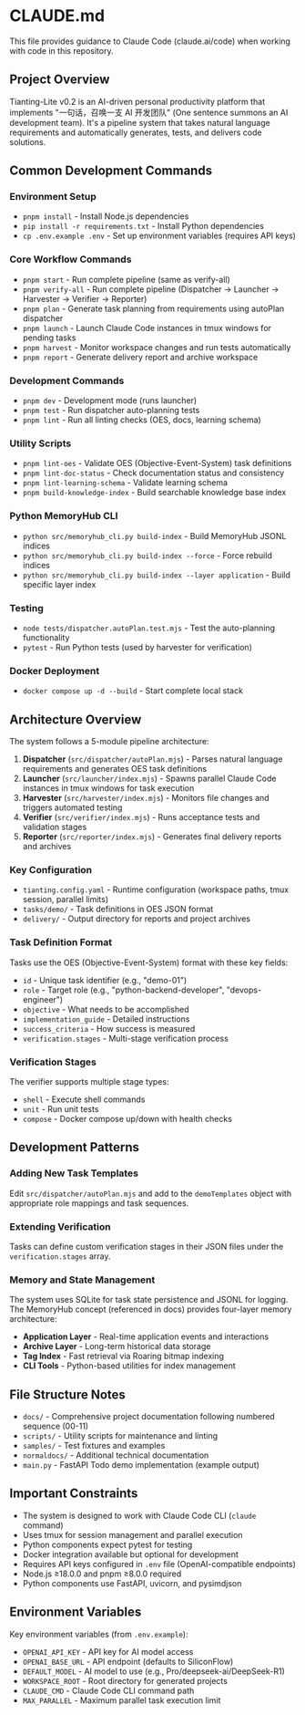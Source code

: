 # CLAUDE.md

This file provides guidance to Claude Code (claude.ai/code) when working with code in this repository.

## Project Overview

Tianting-Lite v0.2 is an AI-driven personal productivity platform that implements "一句话，召唤一支 AI 开发团队" (One sentence summons an AI development team). It's a pipeline system that takes natural language requirements and automatically generates, tests, and delivers code solutions.

## Common Development Commands

### Environment Setup
- `pnpm install` - Install Node.js dependencies
- `pip install -r requirements.txt` - Install Python dependencies
- `cp .env.example .env` - Set up environment variables (requires API keys)

### Core Workflow Commands
- `pnpm start` - Run complete pipeline (same as verify-all)
- `pnpm verify-all` - Run complete pipeline (Dispatcher → Launcher → Harvester → Verifier → Reporter)
- `pnpm plan` - Generate task planning from requirements using autoPlan dispatcher
- `pnpm launch` - Launch Claude Code instances in tmux windows for pending tasks
- `pnpm harvest` - Monitor workspace changes and run tests automatically
- `pnpm report` - Generate delivery report and archive workspace

### Development Commands
- `pnpm dev` - Development mode (runs launcher)
- `pnpm test` - Run dispatcher auto-planning tests
- `pnpm lint` - Run all linting checks (OES, docs, learning schema)

### Utility Scripts
- `pnpm lint-oes` - Validate OES (Objective-Event-System) task definitions
- `pnpm lint-doc-status` - Check documentation status and consistency
- `pnpm lint-learning-schema` - Validate learning schema
- `pnpm build-knowledge-index` - Build searchable knowledge base index

### Python MemoryHub CLI
- `python src/memoryhub_cli.py build-index` - Build MemoryHub JSONL indices
- `python src/memoryhub_cli.py build-index --force` - Force rebuild indices
- `python src/memoryhub_cli.py build-index --layer application` - Build specific layer index

### Testing
- `node tests/dispatcher.autoPlan.test.mjs` - Test the auto-planning functionality
- `pytest` - Run Python tests (used by harvester for verification)

### Docker Deployment
- `docker compose up -d --build` - Start complete local stack

## Architecture Overview

The system follows a 5-module pipeline architecture:

1. **Dispatcher** (`src/dispatcher/autoPlan.mjs`) - Parses natural language requirements and generates OES task definitions
2. **Launcher** (`src/launcher/index.mjs`) - Spawns parallel Claude Code instances in tmux windows for task execution
3. **Harvester** (`src/harvester/index.mjs`) - Monitors file changes and triggers automated testing
4. **Verifier** (`src/verifier/index.mjs`) - Runs acceptance tests and validation stages
5. **Reporter** (`src/reporter/index.mjs`) - Generates final delivery reports and archives

### Key Configuration
- `tianting.config.yaml` - Runtime configuration (workspace paths, tmux session, parallel limits)
- `tasks/demo/` - Task definitions in OES JSON format
- `delivery/` - Output directory for reports and project archives

### Task Definition Format
Tasks use the OES (Objective-Event-System) format with these key fields:
- `id` - Unique task identifier (e.g., "demo-01")
- `role` - Target role (e.g., "python-backend-developer", "devops-engineer")
- `objective` - What needs to be accomplished
- `implementation_guide` - Detailed instructions
- `success_criteria` - How success is measured
- `verification.stages` - Multi-stage verification process

### Verification Stages
The verifier supports multiple stage types:
- `shell` - Execute shell commands
- `unit` - Run unit tests
- `compose` - Docker compose up/down with health checks

## Development Patterns

### Adding New Task Templates
Edit `src/dispatcher/autoPlan.mjs` and add to the `demoTemplates` object with appropriate role mappings and task sequences.

### Extending Verification
Tasks can define custom verification stages in their JSON files under the `verification.stages` array.

### Memory and State Management
The system uses SQLite for task state persistence and JSONL for logging. The MemoryHub concept (referenced in docs) provides four-layer memory architecture:

- **Application Layer** - Real-time application events and interactions
- **Archive Layer** - Long-term historical data storage
- **Tag Index** - Fast retrieval via Roaring bitmap indexing
- **CLI Tools** - Python-based utilities for index management

## File Structure Notes

- `docs/` - Comprehensive project documentation following numbered sequence (00-11)
- `scripts/` - Utility scripts for maintenance and linting
- `samples/` - Test fixtures and examples
- `normaldocs/` - Additional technical documentation
- `main.py` - FastAPI Todo demo implementation (example output)

## Important Constraints

- The system is designed to work with Claude Code CLI (`claude` command)
- Uses tmux for session management and parallel execution
- Python components expect pytest for testing
- Docker integration available but optional for development
- Requires API keys configured in `.env` file (OpenAI-compatible endpoints)
- Node.js ≥18.0.0 and pnpm ≥8.0.0 required
- Python components use FastAPI, uvicorn, and pysimdjson

## Environment Variables

Key environment variables (from `.env.example`):
- `OPENAI_API_KEY` - API key for AI model access
- `OPENAI_BASE_URL` - API endpoint (defaults to SiliconFlow)
- `DEFAULT_MODEL` - AI model to use (e.g., Pro/deepseek-ai/DeepSeek-R1)
- `WORKSPACE_ROOT` - Root directory for generated projects
- `CLAUDE_CMD` - Claude Code CLI command path
- `MAX_PARALLEL` - Maximum parallel task execution limit